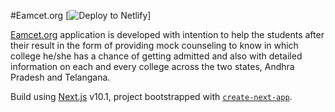 #Eamcet.org
[![Deploy to Netlify](https://img.shields.io/github/v/release/am-v/eamcet)]

[Eamcet.org](https://eamcet.org/) application is developed with intention to help the students after their result in the form of providing mock counseling to know in which college he/she has a chance of getting admitted and also with detailed information on each and every college across the two states, Andhra Pradesh and Telangana.

Build using [Next.js](https://nextjs.org/) v10.1, project bootstrapped with [`create-next-app`](https://github.com/vercel/next.js/tree/canary/packages/create-next-app).
